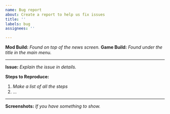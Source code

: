 ```yaml
---
name: Bug report
about: Create a report to help us fix issues
title: ''
labels: bug
assignees: ''

---
```


**Mod Build:** *Found on top of the news screen.*
**Game Build:** *Found under the title in the main menu.*

---

**Issue:** *Explain the issue in details.*

**Steps to Reproduce:**
1. *Make a list of all the steps*
2. ...

---

**Screenshots:** *If you have something to show.*
